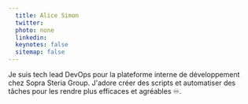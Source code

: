 ```yaml
---
  title: Alice Simon
  twitter: 
  photo: none
  linkedin: 
  keynotes: false
  sitemap: false
---
```

Je suis tech lead DevOps pour la plateforme interne de développement chez Sopra Steria Group. J'adore créer des scripts et automatiser des tâches pour les rendre plus efficaces et agréables ♾.